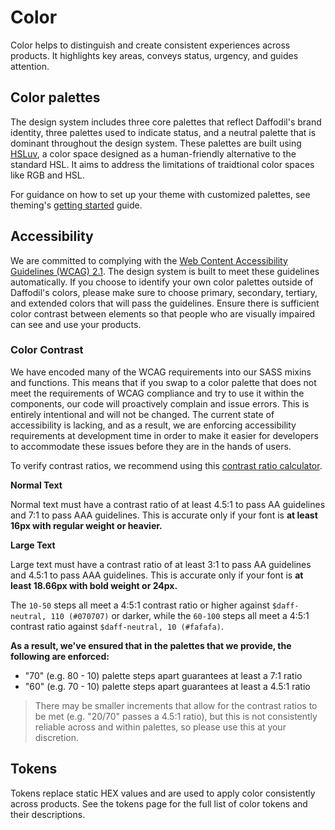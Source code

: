 # Color
Color helps to distinguish and create consistent experiences across products. It highlights key areas, conveys status, urgency, and guides attention.

## Color palettes
The design system includes three core palettes that reflect Daffodil's brand identity, three palettes used to indicate status, and a neutral palette that is dominant throughout the design system. These palettes are built using [HSLuv](https://www.hsluv.org/), a color space designed as a human-friendly alternative to the standard HSL. It aims to address the limitations of traidtional color spaces like RGB and HSL.

For guidance on how to set up your theme with customized palettes, see theming's [getting started](/libs/design/guides/theming/getting-started.md) guide.

## Accessibility
We are committed to complying with the [Web Content Accessibility Guidelines (WCAG) 2.1](https://www.w3.org/TR/WCAG/). The design system is built to meet these guidelines automatically. If you choose to identify your own color palettes outside of Daffodil's colors, please make sure to choose primary, secondary, tertiary, and extended colors that will pass the guidelines. Ensure there is sufficient color contrast between elements so that people who are visually impaired can see and use your products.

### Color Contrast
We have encoded many of the WCAG requirements into our SASS mixins and functions. This means that if you swap to a color palette that does not meet the requirements of WCAG compliance and try to use it within the components, our code will proactively complain and issue errors. This is entirely intentional and will not be changed. The current state of accessibility is lacking, and as a result, we are enforcing accessibility requirements at development time in order to make it easier for developers to accommodate these issues before they are in the hands of users.

To verify contrast ratios, we recommend using this [contrast ratio calculator](https://contrast-ratio.com/).

**Normal Text**

Normal text must have a contrast ratio of at least 4.5:1 to pass AA guidelines and 7:1 to pass AAA guidelines. This is accurate only if your font is **at least 16px with regular weight or heavier.**

**Large Text**

Large text must have a contrast ratio of at least 3:1 to pass AA guidelines and 4.5:1 to pass AAA guidelines. This is accurate only if your font is **at least 18.66px with bold weight or 24px.**

The `10-50` steps all meet a 4:5:1 contrast ratio or higher against `$daff-neutral, 110 (#070707)` or darker, while the `60-100` steps all meet a 4:5:1 contrast ratio against `$daff-neutral, 10 (#fafafa)`.

**As a result, we've ensured that in the palettes that we provide, the following are enforced:**

- "70" (e.g. 80 - 10) palette steps apart guarantees at least a 7:1 ratio
- "60" (e.g. 70 - 10) palette steps apart guarantees at least a 4.5:1 ratio

> There may be smaller increments that allow for the contrast ratios to be met (e.g. "20/70" passes a 4.5:1 ratio), but this is not consistently reliable across and within palettes, so please use this at your discretion.

## Tokens
Tokens replace static HEX values and are used to apply color consistently across products. See the tokens page for the full list of color tokens and their descriptions.